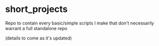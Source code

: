 # short_projects

Repo to contain every basic/simple scripts I make that don't necessarily warrant a full standalone repo

(details to come as it's updated)

